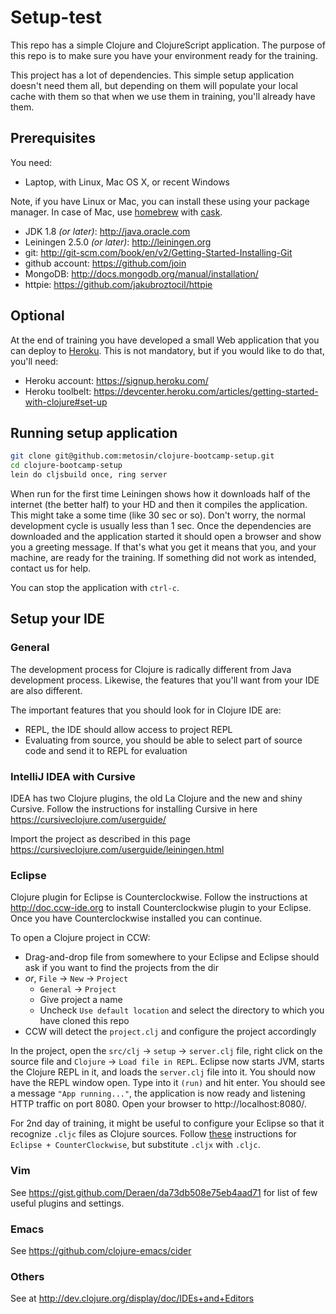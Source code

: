 # Setup-test

This repo has a simple Clojure and ClojureScript application. The purpose of this repo is to make sure you have
your environment ready for the training.

This project has a lot of dependencies. This simple setup application doesn't need them all, but depending on
them will populate your local cache with them so that when we use them in training, you'll already have them.

## Prerequisites

You need:

* Laptop, with Linux, Mac OS X, or recent Windows

Note, if you have Linux or Mac, you can install these using your package manager. In case 
of Mac, use [homebrew](http://brew.sh) with [cask](http://caskroom.io).

* JDK 1.8 _(or later)_: http://java.oracle.com
* Leiningen 2.5.0 _(or later)_: http://leiningen.org
* git: http://git-scm.com/book/en/v2/Getting-Started-Installing-Git
* github account: https://github.com/join
* MongoDB: http://docs.mongodb.org/manual/installation/
* httpie: https://github.com/jakubroztocil/httpie

## Optional

At the end of training you have developed a small Web application that you can deploy to [Heroku](https://heroku.com/).
This is not mandatory, but if you would like to do that, you'll need:

* Heroku account: https://signup.heroku.com/
* Heroku toolbelt: https://devcenter.heroku.com/articles/getting-started-with-clojure#set-up

## Running setup application

```bash
git clone git@github.com:metosin/clojure-bootcamp-setup.git
cd clojure-bootcamp-setup
lein do cljsbuild once, ring server
```

When run for the first time Leiningen shows how it downloads half of the internet (the better half) to
your HD and then it compiles the application. This might take a some time (like 30 sec or so). Don't worry,
the normal development cycle is usually less than 1 sec. Once the dependencies are downloaded and the
application started it should open a browser and show you a greeting message. If that's what you get it
means that you, and your machine, are ready for the training. If something did not work as intended, contact
us for help.

You can stop the application with `ctrl-c`.

## Setup your IDE

### General

The development process for Clojure is radically different from Java development process. Likewise, the features
that you'll want from your IDE are also different.

The important features that you should look for in Clojure IDE are:

* REPL, the IDE should allow access to project REPL
* Evaluating from source, you should be able to select part of source code and send it to REPL for evaluation

### IntelliJ IDEA with Cursive

IDEA has two Clojure plugins, the old La Clojure and the new and shiny Cursive. Follow the instructions for
installing Cursive in here https://cursiveclojure.com/userguide/

Import the project as described in this page https://cursiveclojure.com/userguide/leiningen.html

### Eclipse

Clojure plugin for Eclipse is Counterclockwise. Follow the instructions at http://doc.ccw-ide.org to install
Counterclockwise plugin to your Eclipse. Once you have Counterclockwise installed you can continue.

To open a Clojure project in CCW:

- Drag-and-drop file from somewhere to your Eclipse and Eclipse should ask if you want to find the projects from the dir
- *or*, `File` -> `New` -> `Project`
  - `General` -> `Project`
  - Give project a name
  - Uncheck `Use default location` and select the directory to which you have cloned this repo
- CCW will detect the `project.clj` and configure the project accordingly

In the project, open the `src/clj` -> `setup` -> `server.clj` file, right click on the source file and
`Clojure` -> `Load file in REPL`. Eclipse now starts JVM, starts the Clojure REPL in it, and loads the `server.clj`
file into it. You should now have the REPL window open. Type into it `(run)` and hit enter. You should see a message
`"App running..."`, the application is now ready and listening HTTP traffic on port 8080. Open your browser to
http://localhost:8080/.

For 2nd day of training, it might be useful to configure your Eclipse so that it recognize ```.cljc``` files as
Clojure sources. Follow [these](https://github.com/lynaghk/cljx#user-content-eclipse--counterclockwise) instructions
for ```Eclipse + CounterClockwise```, but substitute ```.cljx``` with ```.cljc```.

### Vim

See https://gist.github.com/Deraen/da73db508e75eb4aad71 for list of few useful plugins and settings.

### Emacs

See https://github.com/clojure-emacs/cider

### Others

See at http://dev.clojure.org/display/doc/IDEs+and+Editors
